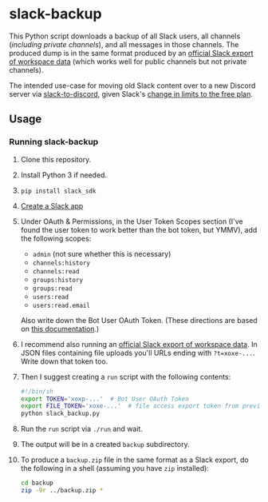 # slack-backup

This Python script downloads a backup of all Slack users, all channels
(*including private channels*), and all messages in those channels.
The produced dump is in the same format produced by an
[official Slack export of workspace data](https://slack.com/help/articles/201658943-Export-your-workspace-data)
(which works well for public channels but not private channels).

The intended use-case for moving old Slack content over to a new
Discord server via
[slack-to-discord](https://github.com/pR0Ps/slack-to-discord),
given Slack's
[change in limits to the free plan](https://slack.com/help/articles/7050776459923-Pricing-changes-for-the-Pro-plan-and-updates-to-the-Free-plan).

## Usage

### Running slack-backup

1. Clone this repository.
2. Install Python 3 if needed.
3. `pip install slack_sdk`
4. [Create a Slack app](https://api.slack.com/apps/new)
5. Under OAuth &amp; Permissions, in the User Token Scopes section
   (I've found the user token to work better than the bot token, but YMMV),
   add the following scopes:

   * `admin` (not sure whether this is necessary)
   * `channels:history`
   * `channels:read`
   * `groups:history`
   * `groups:read`
   * `users:read`
   * `users:read.email`

   Also write down the Bot User OAuth Token.
   (These directions are based on
   [this documentation](https://github.com/docmarionum1/slack-archive-bot).)
6. I recommend also running an
   [official Slack export of workspace data](https://slack.com/help/articles/201658943-Export-your-workspace-data).
   In JSON files containing file uploads you'll URLs ending with
   `?t=xoxe-...`.  Write down that token too.
7. Then I suggest creating a `run` script with the following contents:

   ```sh
   #!/bin/sh
   export TOKEN='xoxp-...'  # Bot User OAuth Token
   export FILE_TOKEN='xoxe-...'  # file access export token from previous step
   python slack_backup.py
   ```
8. Run the `run` script via `./run` and wait.
9. The output will be in a created `backup` subdirectory.
10. To produce a `backup.zip` file in the same format as a Slack export,
    do the following in a shell (assuming you have `zip` installed):

    ```sh
    cd backup
    zip -9r ../backup.zip *
    ```
